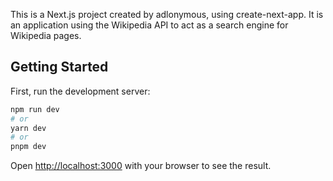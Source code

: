 This is a Next.js project created by adlonymous, using create-next-app. It is an application using the Wikipedia API to act as a search engine for Wikipedia pages.

## Getting Started

First, run the development server:

```bash
npm run dev
# or
yarn dev
# or
pnpm dev
```

Open [http://localhost:3000](http://localhost:3000) with your browser to see the result.


